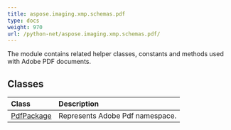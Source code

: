 ```yaml
---
title: aspose.imaging.xmp.schemas.pdf
type: docs
weight: 970
url: /python-net/aspose.imaging.xmp.schemas.pdf/
---
```



The module contains related helper classes, constants and methods used with Adobe PDF documents.

## **Classes**
|**Class**|**Description**|
| :- | :- |
|[PdfPackage](/imaging/python-net/aspose.imaging.xmp.schemas.pdf/pdfpackage/)|Represents Adobe Pdf namespace.|
